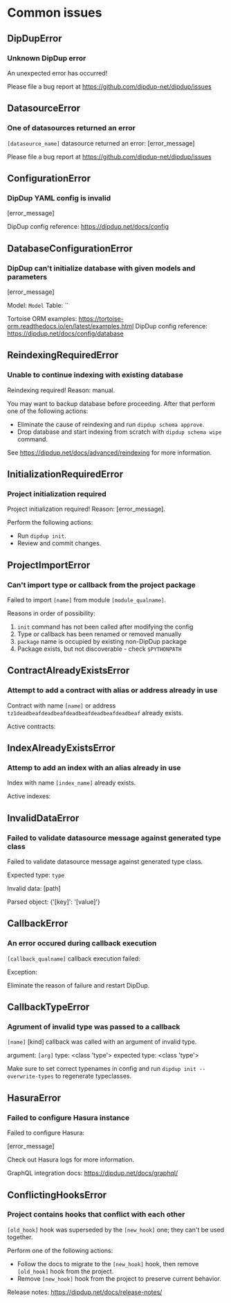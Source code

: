 # Common issues
## DipDupError

### Unknown DipDup error

An unexpected error has occurred!

Please file a bug report at https://github.com/dipdup-net/dipdup/issues

## DatasourceError

### One of datasources returned an error

`[datasource_name]` datasource returned an error: [error_message]

Please file a bug report at https://github.com/dipdup-net/dipdup/issues

## ConfigurationError

### DipDup YAML config is invalid

[error_message]

DipDup config reference: https://dipdup.net/docs/config

## DatabaseConfigurationError

### DipDup can't initialize database with given models and parameters

[error_message]

Model: `Model`
Table: ``

Tortoise ORM examples: https://tortoise-orm.readthedocs.io/en/latest/examples.html
DipDup config reference: https://dipdup.net/docs/config/database

## ReindexingRequiredError

### Unable to continue indexing with existing database

Reindexing required! Reason: manual.

  [context_key]: [context_value]

You may want to backup database before proceeding. After that perform one of the following actions:

  * Eliminate the cause of reindexing and run `dipdup schema approve`.
  * Drop database and start indexing from scratch with `dipdup schema wipe` command.

See https://dipdup.net/docs/advanced/reindexing for more information.

## InitializationRequiredError

### Project initialization required

Project initialization required! Reason: [error_message].

Perform the following actions:

  * Run `dipdup init`.
  * Review and commit changes.

## ProjectImportError

### Can't import type or callback from the project package

Failed to import `[name]` from module `[module_qualname]`.

Reasons in order of possibility:

  1. `init` command has not been called after modifying the config
  2. Type or callback has been renamed or removed manually
  3. `package` name is occupied by existing non-DipDup package
  4. Package exists, but not discoverable - check `$PYTHONPATH`

## ContractAlreadyExistsError

### Attempt to add a contract with alias or address already in use

Contract with name `[name]` or address `tz1deadbeafdeadbeafdeadbeafdeadbeafdeadbeaf` already exists.

Active contracts:

## IndexAlreadyExistsError

### Attemp to add an index with an alias already in use

Index with name `[index_name]` already exists.

Active indexes:

## InvalidDataError

### Failed to validate datasource message against generated type class

Failed to validate datasource message against generated type class.

Expected type:
`type`

Invalid data:
[path]

Parsed object:
{'[key]': '[value]'}

## CallbackError

### An error occured during callback execution

`[callback_qualname]` callback execution failed:

  Exception: 

Eliminate the reason of failure and restart DipDup.

## CallbackTypeError

### Agrument of invalid type was passed to a callback

`[name]` [kind] callback was called with an argument of invalid type.

  argument: `[arg]`
  type: <class 'type'>
  expected type: <class 'type'>

Make sure to set correct typenames in config and run `dipdup init --overwrite-types` to regenerate typeclasses.

## HasuraError

### Failed to configure Hasura instance

Failed to configure Hasura:

  [error_message]

Check out Hasura logs for more information.

GraphQL integration docs: https://dipdup.net/docs/graphql/

## ConflictingHooksError

### Project contains hooks that conflict with each other

`[old_hook]` hook was superseded by the `[new_hook]` one; they can't be used together.

Perform one of the following actions:

  * Follow the docs to migrate to the `[new_hook]` hook, then remove `[old_hook]` hook from the project.
  * Remove `[new_hook]` hook from the project to preserve current behavior.

Release notes: https://dipdup.net/docs/release-notes/


